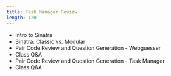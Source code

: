 ```yaml
---
title: Task Manager Review
length: 120
---
```


* Intro to Sinatra
* Sinatra: Classic vs. Modular
* Pair Code Review and Question Generation - Webguesser
* Class Q&A
* Pair Code Review and Question Generation - Task Manager
* Class Q&A
